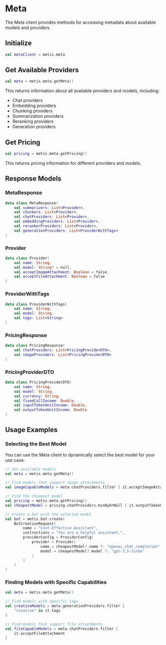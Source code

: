 # Meta

The Meta client provides methods for accessing metadata about available models and providers.

## Initialize

```kotlin
val metaClient = metis.meta
```

## Get Available Providers

```kotlin
val meta = metis.meta.getMeta()
```

This returns information about all available providers and models, including:
- Chat providers
- Embedding providers
- Chunking providers
- Summarization providers
- Reranking providers
- Generation providers

## Get Pricing

```kotlin
val pricing = metis.meta.getPricing()
```

This returns pricing information for different providers and models.

## Response Models

### MetaResponse

```kotlin
data class MetaResponse(
    val summarizers: List<Provider>,
    val chunkers: List<Provider>,
    val chatProviders: List<Provider>,
    val embeddingProviders: List<Provider>,
    val rerankerProviders: List<Provider>,
    val generationProviders: List<ProviderWithTags>
)
```

### Provider

```kotlin
data class Provider(
    val name: String,
    val model: String? = null,
    val acceptImageAttachment: Boolean = false,
    val acceptFileAttachment: Boolean = false
)
```

### ProviderWithTags

```kotlin
data class ProviderWithTags(
    val name: String,
    val model: String,
    val tags: List<String>
)
```

### PricingResponse

```kotlin
data class PricingResponse(
    val chatProviders: List<PricingProviderDTO>,
    val imageProviders: List<PricingProviderDTO>
)
```

### PricingProviderDTO

```kotlin
data class PricingProviderDTO(
    val name: String,
    val model: String,
    val currency: String,
    val fixedCallIncome: Double,
    val inputTokenUnitIncome: Double,
    val outputTokenUnitIncome: Double
)
```

## Usage Examples

### Selecting the Best Model

You can use the Meta client to dynamically select the best model for your use case:

```kotlin
// Get available models
val meta = metis.meta.getMeta()

// Find models that support image attachments
val imageCapableModels = meta.chatProviders.filter { it.acceptImageAttachment }

// Find the cheapest model
val pricing = metis.meta.getPricing()
val cheapestModel = pricing.chatProviders.minByOrNull { it.outputTokenUnitIncome }

// Create a bot with the selected model
val bot = metis.bot.create(
    BotCreationRequest(
        name = "Cost-Effective Assistant",
        instructions = "You are a helpful assistant.",
        providerConfig = ProviderConfig(
            provider = Provider(
                name = cheapestModel?.name ?: "openai_chat_completion",
                model = cheapestModel?.model ?: "gpt-3.5-turbo"
            )
        )
    )
)
```

### Finding Models with Specific Capabilities

```kotlin
val meta = metis.meta.getMeta()

// Find models with specific tags
val creativeModels = meta.generationProviders.filter { 
    "creative" in it.tags 
}

// Find models that support file attachments
val fileCapableModels = meta.chatProviders.filter { 
    it.acceptFileAttachment 
}
```
